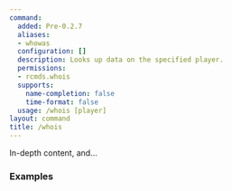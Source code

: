 ```yaml
---
command:
  added: Pre-0.2.7
  aliases:
  - whowas
  configuration: []
  description: Looks up data on the specified player.
  permissions:
  - rcmds.whois
  supports:
    name-completion: false
    time-format: false
  usage: /whois [player]
layout: command
title: /whois
---
```


In-depth content, and...

### Examples



